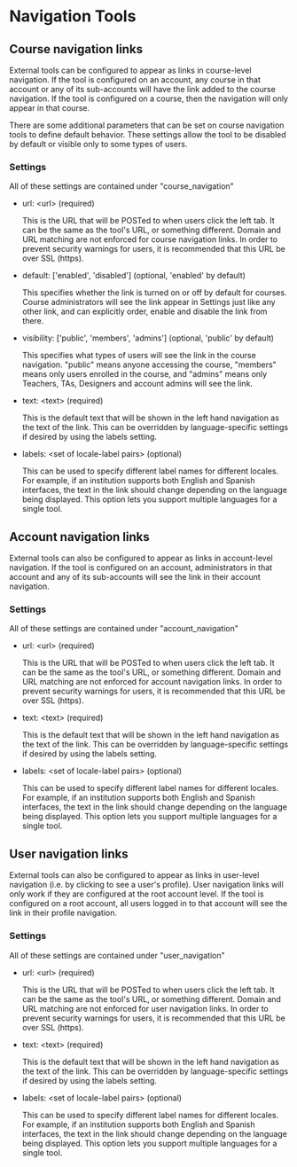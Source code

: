 Navigation Tools
=================

<a name="course_navigation"></a>
## Course navigation links

External tools can be configured to appear as links in course-level 
navigation. If the tool is configured on an account, any course in 
that account or any of its sub-accounts will have the link added to 
the course navigation. If the tool is configured on a course, then 
the navigation will only appear in that course.


There are some additional parameters that can be set on course 
navigation tools to define default behavior. These settings allow 
the tool to be disabled by default or visible only to some types 
of users.


### Settings
All of these settings are contained under "course_navigation"

-   url: &lt;url&gt; (required)
    
    This is the URL that will be POSTed to when users click the left tab. It can be the same as the tool's URL, or something different. Domain and URL matching are not enforced for course navigation links. In order to prevent security warnings for users, it is recommended that this URL be over SSL (https).

-   default: ['enabled', 'disabled'] (optional, 'enabled' by default)
    
    This specifies whether the link is turned on or off by default for courses. Course administrators will see the link appear in Settings just like any other link, and can explicitly order, enable and disable the link from there.

-   visibility: ['public', 'members', 'admins'] (optional, 'public' by default)
    
    This specifies what types of users will see the link in the course navigation. "public" means anyone accessing the course, "members" means only users enrolled in the course, and "admins" means only Teachers, TAs, Designers and account admins will see the link.

-   text: &lt;text&gt; (required)
    
    This is the default text that will be shown in the left hand navigation as the text of the link. This can be overridden by language-specific settings if desired by using the labels setting.

-   labels: &lt;set of locale-label pairs&gt; (optional)
    
    This can be used to specify different label names for different locales. For example, if an institution supports both English and Spanish interfaces, the text in the link should change depending on the language being displayed. This option lets you support multiple languages for a single tool.

<a name="account_navigation"></a>
## Account navigation links
External tools can also be configured to appear as links in 
account-level navigation. If the tool is configured on an account, 
administrators in that account and any of its sub-accounts will see 
the link in their account navigation.


### Settings
All of these settings are contained under "account_navigation"

-   url: &lt;url&gt; (required)
    
    This is the URL that will be POSTed to when users click the left tab. It can be the same as the tool's URL, or something different. Domain and URL matching are not enforced for account navigation links. In order to prevent security warnings for users, it is recommended that this URL be over SSL (https).

-   text: &lt;text&gt; (required)

    This is the default text that will be shown in the left hand navigation as the text of the link. This can be overridden by language-specific settings if desired by using the labels setting.

-   labels: &lt;set of locale-label pairs&gt; (optional)
    
    This can be used to specify different label names for different locales. For example, if an institution supports both English and Spanish interfaces, the text in the link should change depending on the language being displayed. This option lets you support multiple languages for a single tool.

<a name="user_navigation"></a>
## User navigation links
External tools can also be configured to appear as links in 
user-level navigation (i.e. by clicking to see a user's profile). 
User navigation links will only work if they are configured at 
the root account level. If the tool is configured on a root account, 
all users logged in to that account will see the link in their 
profile navigation.


### Settings
All of these settings are contained under "user_navigation"

-   url: &lt;url&gt; (required)
  
    This is the URL that will be POSTed to when users click the left tab. It can be the same as the tool's URL, or something different. Domain and URL matching are not enforced for user navigation links. In order to prevent security warnings for users, it is recommended that this URL be over SSL (https).

-   text: &lt;text&gt; (required)

    This is the default text that will be shown in the left hand navigation as the text of the link. This can be overridden by language-specific settings if desired by using the labels setting.

-   labels: &lt;set of locale-label pairs&gt; (optional)
    
    This can be used to specify different label names for different locales. For example, if an institution supports both English and Spanish interfaces, the text in the link should change depending on the language being displayed. This option lets you support multiple languages for a single tool.
